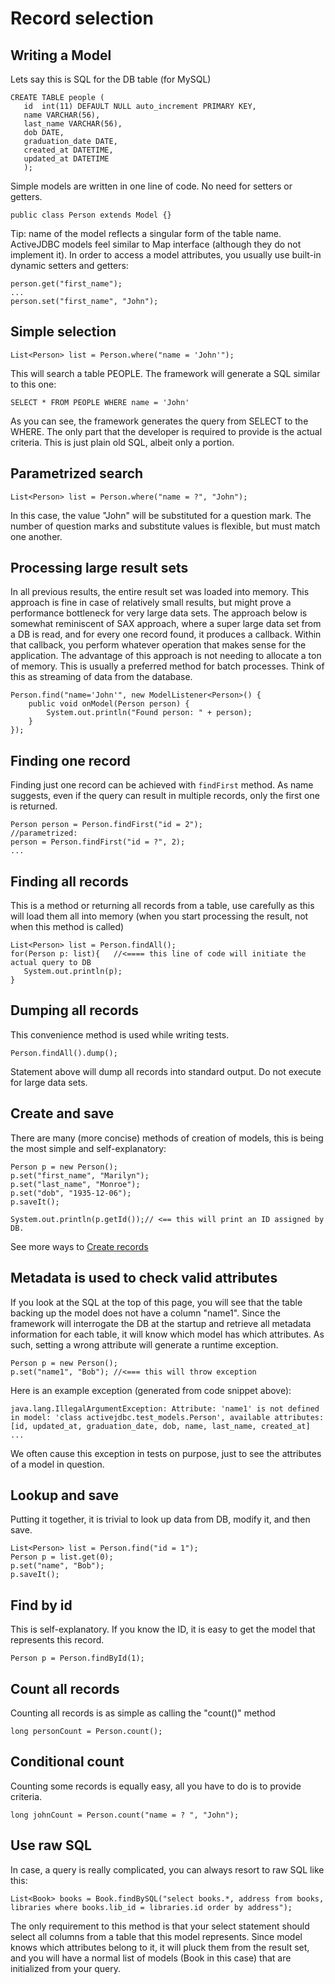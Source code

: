 <div class="page-header">
   <h1>Record selection</h1>
</div>


## Writing a Model

Lets say this is SQL for the DB table (for MySQL)

~~~~ {.sql}
CREATE TABLE people (
   id  int(11) DEFAULT NULL auto_increment PRIMARY KEY,
   name VARCHAR(56),
   last_name VARCHAR(56),
   dob DATE,
   graduation_date DATE,
   created_at DATETIME,
   updated_at DATETIME
   );
~~~~

Simple models are written in one line of code. No need for setters or getters.

~~~~ {.java}
public class Person extends Model {}
~~~~

Tip: name of the model reflects a singular form of the table name. ActiveJDBC models feel similar to Map interface (although they do not implement it).
In order to access a model attributes, you usually use built-in dynamic setters and getters:

~~~~ {.java}
person.get("first_name");
...
person.set("first_name", "John");
~~~~

## Simple selection

~~~~ {.java}
List<Person> list = Person.where("name = 'John'");
~~~~

This will search a table PEOPLE. The framework will generate a SQL similar to this one:

~~~~ {.sql}
SELECT * FROM PEOPLE WHERE name = 'John'
~~~~

As you can see, the framework generates the query from SELECT to the WHERE. The only part that the developer is
required to provide is the actual criteria. This is just plain old SQL, albeit only a portion.

## Parametrized search

~~~~ {.java}
List<Person> list = Person.where("name = ?", "John");
~~~~

In this case, the value "John" will be substituted for a question mark. The number of question marks and substitute values is flexible, but must match one another.

## Processing large result sets

In all previous results, the entire result set was loaded into memory. This approach is fine in case of relatively small results,
but might prove a performance bottleneck for very large data sets. The approach below is somewhat reminiscent of SAX approach,
where a super large data set from a DB is read, and for every one record found, it produces a callback.
Within that callback, you perform whatever operation that makes sense for the application. The advantage of this
approach is not needing to allocate a ton of memory. This is usually a preferred method for batch processes. Think of this as streaming
of data from the database.

~~~~ {.java}
Person.find("name='John'", new ModelListener<Person>() {
    public void onModel(Person person) {
        System.out.println("Found person: " + person);
    }
});
~~~~

## Finding one record

Finding just one record can be achieved with `findFirst` method. As name suggests, even if the query can result in multiple records, only the first one is returned.

~~~~ {.java}
Person person = Person.findFirst("id = 2");
//parametrized:
person = Person.findFirst("id = ?", 2);
...
~~~~

## Finding all records

This is a method or returning all records from a table, use carefully as this will load them all into memory (when you start
processing the result, not when this method is called)

~~~~ {.java}
List<Person> list = Person.findAll();
for(Person p: list){   //<==== this line of code will initiate the actual query to DB
   System.out.println(p);
}
~~~~


## Dumping all records

This convenience method is used while writing tests.

~~~~ {.java}
Person.findAll().dump();
~~~~

Statement above will dump all records into standard output. Do not execute for large data sets.

## Create and save

There are many (more concise) methods of creation of models, this is being the most simple and self-explanatory:

~~~~ {.java}
Person p = new Person();
p.set("first_name", "Marilyn");
p.set("last_name", "Monroe");
p.set("dob", "1935-12-06");
p.saveIt();

System.out.println(p.getId());// <== this will print an ID assigned by DB.
~~~~

See more ways to [Create records](record_creation)

## Metadata is used to check valid attributes

If you look at the SQL at the top of this page, you will see that the table backing up the model does not have a column "name1".
Since the framework will interrogate the DB at the startup and retrieve all metadata information for each table,
it will know which model has which attributes. As such, setting a wrong attribute will generate a runtime exception.

~~~~ {.java}
Person p = new Person();
p.set("name1", "Bob"); //<=== this will throw exception
~~~~

Here is an example exception (generated from code snippet above):

~~~~ {.prettyprint}
java.lang.IllegalArgumentException: Attribute: 'name1' is not defined in model: 'class activejdbc.test_models.Person', available attributes: [id, updated_at, graduation_date, dob, name, last_name, created_at]
...
~~~~

We often cause this exception in tests on purpose, just to see the attributes of a model in question.

## Lookup and save

Putting it together, it is trivial to look up data from DB, modify it, and then save.

~~~~ {.java}
List<Person> list = Person.find("id = 1");
Person p = list.get(0);
p.set("name", "Bob");
p.saveIt();
~~~~

## Find by id

This is self-explanatory. If you know the ID, it is easy to get the model that represents this record.

~~~~ {.java}
Person p = Person.findById(1);
~~~~

## Count all records

Counting all records is as simple as calling the "count()" method

~~~~ {.java}
long personCount = Person.count();
~~~~

## Conditional count

Counting some records is equally easy, all you have to do is to provide criteria.

~~~~ {.java}
long johnCount = Person.count("name = ? ", "John");
~~~~

## Use raw SQL

In case, a query is really complicated, you can always resort to raw SQL like this:

~~~~ {.java}
List<Book> books = Book.findBySQL("select books.*, address from books, libraries where books.lib_id = libraries.id order by address");
~~~~

The only requirement to this method is that your select statement should select all columns from a table that this model represents. Since model knows which attributes belong to it, it will pluck them from the result set, and you will have a normal list of models (Book in this case) that are initialized from your query.


